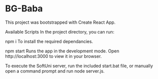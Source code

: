 # BG-Baba

This project was bootstrapped with Create React App.

Available Scripts
In the project directory, you can run:

npm i
To install the required dependancies.

npm start
Runs the app in the development mode.
Open http://localhost:3000 to view it in your browser.

To execute the SoftUni server, run the included start.bat file, or manually open a command prompt and run node server.js.

